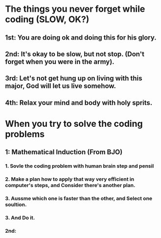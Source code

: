 # The things you never forget while coding (SLOW, OK?)

## 1st: You are doing ok and doing this for his glory.
## 2nd: It's okay to be slow, but not stop. (Don't forget when you were in the army).
## 3rd: Let's not get hung up on living with this major, God will let us live somehow.
## 4th: Relax your mind and body with holy sprits.


# When you try to solve the coding problems

## 1: Mathematical Induction (From BJO)
  ### 1. Sovle the coding problem with human brain step and pensil
  ### 2. Make a plan how to apply that way very efficient in computer's steps, and Consider there's another plan.
  ### 3. Aussme which one is faster than the other, and Select one soultion.
  ### 3. And Do it.

### 2nd: 
